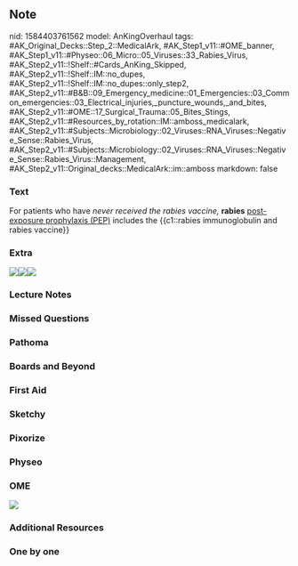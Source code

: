 ## Note
nid: 1584403761562
model: AnKingOverhaul
tags: #AK_Original_Decks::Step_2::MedicalArk, #AK_Step1_v11::#OME_banner, #AK_Step1_v11::#Physeo::06_Micro::05_Viruses::33_Rabies_Virus, #AK_Step2_v11::!Shelf::#Cards_AnKing_Skipped, #AK_Step2_v11::!Shelf::IM::no_dupes, #AK_Step2_v11::!Shelf::IM::no_dupes::only_step2, #AK_Step2_v11::#B&B::09_Emergency_medicine::01_Emergencies::03_Common_emergencies::03_Electrical_injuries,_puncture_wounds,_and_bites, #AK_Step2_v11::#OME::17_Surgical_Trauma::05_Bites_Stings, #AK_Step2_v11::#Resources_by_rotation::IM::amboss_medicalark, #AK_Step2_v11::#Subjects::Microbiology::02_Viruses::RNA_Viruses::Negative_Sense::Rabies_Virus, #AK_Step2_v11::#Subjects::Microbiology::02_Viruses::RNA_Viruses::Negative_Sense::Rabies_Virus::Management, #AK_Step2_v11::Original_decks::MedicalArk::im::amboss
markdown: false

### Text
For patients who have <i>never received the rabies vaccine,</i>
<b>rabies</b> <u>post-exposure prophylaxis (PEP)</u> includes the
{{c1::rabies immunoglobulin and rabies vaccine}}

### Extra
<img src="Rabies_PEP_algorithm.gif"><img src=
"paste-03656227cd1e67500d52354f2e3d913b00a3f48e.jpg"><img src=
"big_58a2154daf6d6.jpg">

### Lecture Notes


### Missed Questions


### Pathoma


### Boards and Beyond


### First Aid


### Sketchy


### Pixorize


### Physeo


### OME
<div class="ome-widget">
  <a href="https://onlinemeded.org?ref=anki"><img src=
  "_OME_AnkiFlashcards_General_4.png"></a>
</div>

### Additional Resources


### One by one


